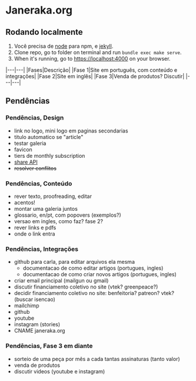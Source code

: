 # Janeraka.org

## Rodando localmente

1. Você precisa de [node](https://nodejs.org/en/download/) para npm, e [jekyll](https://jekyllrb.com/docs/installation/macos/).
2. Clone repo, go to folder on terminal and run `bundle exec make serve`.
3. When it's running, go to [https://localhost:4000](https://localhost:4000) on your browser.

|---|---|
|Fases|Descrição|
|Fase 1|Site em português, com conteúdo e integrações|
|Fase 2|Site em inglês|
|Fase 3|Venda de produtos? Discutir|
|---|---|




## Pendências

### Pendências, Design

-  link no logo, mini logo em paginas secondarias
-  titulo automatico se "article"
-  testar galeria
-  favicon
-  tiers de monthly subscription
-  [share API](https://css-tricks.com/how-to-use-the-web-share-api/)
- ~~resolver conflitos~~

### Pendências, Conteúdo

- rever texto, proofreading, editar
- acentos!
- montar uma galeria juntos
- glossario, en/pt, com popovers (exemplos?)
- versao em ingles, como faz? fase 2?
- rever links e pdfs
- onde o link entra

### Pendências, Integrações

- github para carla, para editar arquivos ela mesma
	- documentacao de como editar artigos (portugues, ingles)
	- documentacao de como criar novos artigos (portugues, ingles)
- criar email principal (mailgun ou gmail)
- discutir financiamento coletivo no site (vtek? greenpeace?)
- decidir financiamento coletivo no site: benfeitoria? patreon? vtek? (buscar isencao)
- mailchimp
- github
- youtube
- instagram (stories)
- CNAME janeraka.org

### Pendências, Fase 3 em diante

- sorteio de uma peça por mês a cada tantas assinaturas (tanto valor)
- venda de produtos
- discutir videos (youtube e instagram)
